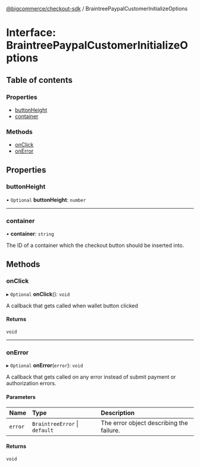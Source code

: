 [@bigcommerce/checkout-sdk](../README.md) / BraintreePaypalCustomerInitializeOptions

# Interface: BraintreePaypalCustomerInitializeOptions

## Table of contents

### Properties

- [buttonHeight](BraintreePaypalCustomerInitializeOptions.md#buttonheight)
- [container](BraintreePaypalCustomerInitializeOptions.md#container)

### Methods

- [onClick](BraintreePaypalCustomerInitializeOptions.md#onclick)
- [onError](BraintreePaypalCustomerInitializeOptions.md#onerror)

## Properties

### buttonHeight

• `Optional` **buttonHeight**: `number`

___

### container

• **container**: `string`

The ID of a container which the checkout button should be inserted into.

## Methods

### onClick

▸ `Optional` **onClick**(): `void`

A callback that gets called when wallet button clicked

#### Returns

`void`

___

### onError

▸ `Optional` **onError**(`error`): `void`

A callback that gets called on any error instead of submit payment or authorization errors.

#### Parameters

| Name | Type | Description |
| :------ | :------ | :------ |
| `error` | `BraintreeError` \| `default` | The error object describing the failure. |

#### Returns

`void`
